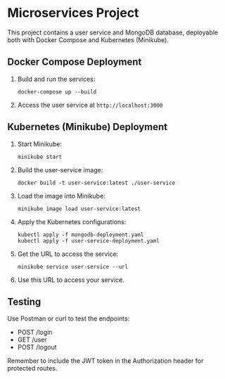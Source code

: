 # Microservices Project

This project contains a user service and MongoDB database, deployable both with Docker Compose and Kubernetes (Minikube).

## Docker Compose Deployment

1. Build and run the services:

   ```
   docker-compose up --build
   ```

2. Access the user service at `http://localhost:3000`

## Kubernetes (Minikube) Deployment

1. Start Minikube:

   ```
   minikube start
   ```

2. Build the user-service image:

   ```
   docker build -t user-service:latest ./user-service
   ```

3. Load the image into Minikube:

   ```
   minikube image load user-service:latest
   ```

4. Apply the Kubernetes configurations:

   ```
   kubectl apply -f mongodb-deployment.yaml
   kubectl apply -f user-service-deployment.yaml
   ```

5. Get the URL to access the service:

   ```
   minikube service user-service --url
   ```

6. Use this URL to access your service.

## Testing

Use Postman or curl to test the endpoints:

- POST /login
- GET /user
- POST /logout

Remember to include the JWT token in the Authorization header for protected routes.
